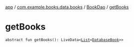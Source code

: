 [app](../../index.md) / [com.example.books.data.books](../index.md) / [BookDao](index.md) / [getBooks](./get-books.md)

# getBooks

`abstract fun getBooks(): LiveData<`[`List`](https://kotlinlang.org/api/latest/jvm/stdlib/kotlin.collections/-list/index.html)`<`[`DatabaseBook`](../-database-book/index.md)`>>`